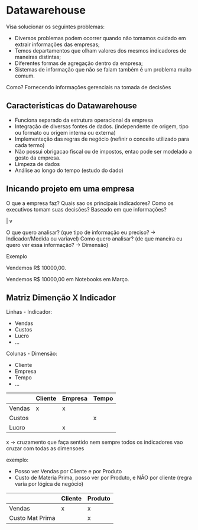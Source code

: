 # Datawarehouse

Visa solucionar os seguintes problemas:
- Diversos problemas podem ocorrer quando não tomamos cuidado em extrair informações das empresas;
- Temos departamentos que olham valores dos mesmos indicadores de maneiras distintas;
- Diferentes formas de agregação dentro da empresa;
- Sistemas de informação que não se falam também é um problema muito comum.

Como?
Fornecendo informações gerenciais na tomada de decisões

## Caracteristicas do Datawarehouse

- Funciona separado da estrutura operacional da empresa
- Integração de diversas fontes de dados. (independente de origem, tipo ou formato ou origem interna ou externa)
- Implementeção das regras de negócio (nefinir o conceito utilizado para cada termo)
- Não possui obrigacao fiscal ou de impostos, entao pode ser modelado a gosto da empresa. 
- Limpeza de dados
- Análise ao longo do tempo (estudo do dado)

## Inicando projeto em uma empresa

O que a empresa faz?
Quais sao os principais indicadores?
Como os executivos tomam suas decisões?
Baseado em que informações?

|
v

O que quero analisar? (que tipo de informação eu preciso? -> Indicador/Medida ou variavel)
Como quero analisar? (de que maneira eu quero ver essa informação? -> Dimensão)

Exemplo

Vendemos R$ 10000,00.

Vendemos R$ 10000,00 em Notebooks em Março.


## Matriz Dimenção X Indicador

Linhas - Indicador:
- Vendas
- Custos
- Lucro
- ...
  

Colunas - Dimensão:
- Cliente
- Empresa
- Tempo
- ...



|      |Cliente|Empresa|Tempo|
|---   |---    |---    |---  |
|Vendas| x     | x     |     |
|Custos|       |       |x    |
|Lucro |       | x     |     |

x -> cruzamento que faça sentido
nem sempre todos os indicadores vao cruzar com todas as dimensoes


exemplo:

- Posso ver Vendas por Cliente e por Produto
- Custo de Materia Prima, posso ver por Produto, e NÃO por cliente (regra varia por lógica de negócio)

|               |Cliente|Produto|
|---            |---    |---    |
|Vendas         | x     | x     |
|Custo Mat Prima|       | x     |
















